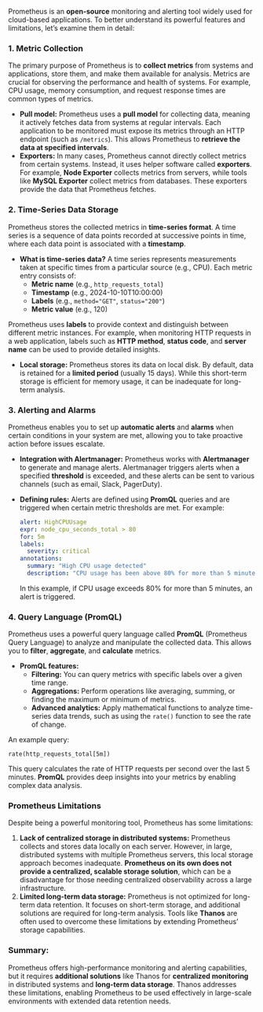 Prometheus is an **open-source** monitoring and alerting tool widely used for cloud-based applications. To better understand its powerful features and limitations, let’s examine them in detail:

### 1. **Metric Collection**

The primary purpose of Prometheus is to **collect metrics** from systems and applications, store them, and make them available for analysis. Metrics are crucial for observing the performance and health of systems. For example, CPU usage, memory consumption, and request response times are common types of metrics.

- **Pull model:** Prometheus uses a **pull model** for collecting data, meaning it actively fetches data from systems at regular intervals. Each application to be monitored must expose its metrics through an HTTP endpoint (such as `/metrics`). This allows Prometheus to **retrieve the data at specified intervals**.
- **Exporters:** In many cases, Prometheus cannot directly collect metrics from certain systems. Instead, it uses helper software called **exporters**. For example, **Node Exporter** collects metrics from servers, while tools like **MySQL Exporter** collect metrics from databases. These exporters provide the data that Prometheus fetches.

### 2. **Time-Series Data Storage**

Prometheus stores the collected metrics in **time-series format**. A time series is a sequence of data points recorded at successive points in time, where each data point is associated with a **timestamp**.

- **What is time-series data?** A time series represents measurements taken at specific times from a particular source (e.g., CPU). Each metric entry consists of:
  - **Metric name** (e.g., `http_requests_total`)
  - **Timestamp** (e.g., 2024-10-10T10:00:00)
  - **Labels** (e.g., `method="GET"`, `status="200"`)
  - **Metric value** (e.g., 120)

Prometheus uses **labels** to provide context and distinguish between different metric instances. For example, when monitoring HTTP requests in a web application, labels such as **HTTP method**, **status code**, and **server name** can be used to provide detailed insights.

- **Local storage:** Prometheus stores its data on local disk. By default, data is retained for a **limited period** (usually 15 days). While this short-term storage is efficient for memory usage, it can be inadequate for long-term analysis.

### 3. **Alerting and Alarms**

Prometheus enables you to set up **automatic alerts** and **alarms** when certain conditions in your system are met, allowing you to take proactive action before issues escalate.

- **Integration with Alertmanager:** Prometheus works with **Alertmanager** to generate and manage alerts. Alertmanager triggers alerts when a specified **threshold** is exceeded, and these alerts can be sent to various channels (such as email, Slack, PagerDuty).
- **Defining rules:** Alerts are defined using **PromQL** queries and are triggered when certain metric thresholds are met. For example:

  ```yaml
  alert: HighCPUUsage
  expr: node_cpu_seconds_total > 80
  for: 5m
  labels:
    severity: critical
  annotations:
    summary: "High CPU usage detected"
    description: "CPU usage has been above 80% for more than 5 minutes."
  ```

  In this example, if CPU usage exceeds 80% for more than 5 minutes, an alert is triggered.

### 4. **Query Language (PromQL)**

Prometheus uses a powerful query language called **PromQL** (Prometheus Query Language) to analyze and manipulate the collected data. This allows you to **filter**, **aggregate**, and **calculate** metrics.

- **PromQL features:**
  - **Filtering:** You can query metrics with specific labels over a given time range.
  - **Aggregations:** Perform operations like averaging, summing, or finding the maximum or minimum of metrics.
  - **Advanced analytics:** Apply mathematical functions to analyze time-series data trends, such as using the `rate()` function to see the rate of change.

An example query:

```promql
rate(http_requests_total[5m])
```

This query calculates the rate of HTTP requests per second over the last 5 minutes. **PromQL** provides deep insights into your metrics by enabling complex data analysis.

### Prometheus Limitations

Despite being a powerful monitoring tool, Prometheus has some limitations:

1. **Lack of centralized storage in distributed systems:**
   Prometheus collects and stores data locally on each server. However, in large, distributed systems with multiple Prometheus servers, this local storage approach becomes inadequate. **Prometheus on its own does not provide a centralized, scalable storage solution**, which can be a disadvantage for those needing centralized observability across a large infrastructure.
2. **Limited long-term data storage:**
   Prometheus is not optimized for long-term data retention. It focuses on short-term storage, and additional solutions are required for long-term analysis. Tools like **Thanos** are often used to overcome these limitations by extending Prometheus’ storage capabilities.

### Summary:

Prometheus offers high-performance monitoring and alerting capabilities, but it requires **additional solutions** like Thanos for **centralized monitoring** in distributed systems and **long-term data storage**. Thanos addresses these limitations, enabling Prometheus to be used effectively in large-scale environments with extended data retention needs.
